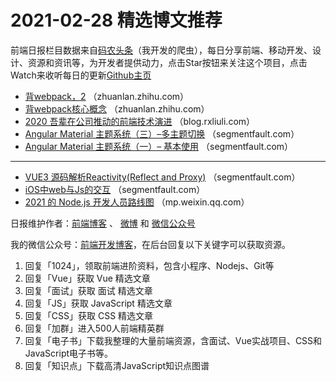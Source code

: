 # 2021-02-28 精选博文推荐

前端日报栏目数据来自[码农头条](http://hao.caibaojian.com.cn/)（我开发的爬虫），每日分享前端、移动开发、设计、资源和资讯等，为开发者提供动力，点击Star按钮来关注这个项目，点击Watch来收听每日的更新[Github主页](https://github.com/kujian/frontendDaily)
* [背webpack，2](https://zhuanlan.zhihu.com/p/353380946) （zhuanlan.zhihu.com）
* [背webpack核心概念](https://zhuanlan.zhihu.com/p/353338403) （zhuanlan.zhihu.com）
* [2020 吾辈在公司推动的前端技术演进](https://blog.rxliuli.com/p/06cb464179cf45c598208534705aae3c/) （blog.rxliuli.com）
* [Angular Material 主题系统（三）&#8211;多主题切换](https://segmentfault.com/a/1190000039297437) （segmentfault.com）
* [Angular Material 主题系统（一）&#8211; 基本使用](https://segmentfault.com/a/1190000039297377) （segmentfault.com）

***
* [VUE3 源码解析Reactivity(Reflect and Proxy)](https://segmentfault.com/a/1190000039296921) （segmentfault.com）
* [iOS中web与Js的交互](https://segmentfault.com/a/1190000039296479) （segmentfault.com）
* [2021 的 Node.js 开发人员路线图](https://mp.weixin.qq.com/s/Pt6mjx-cPJdJIYGI9Uj8Gg) （mp.weixin.qq.com）

日报维护作者：[前端博客](http://caibaojian.com.cn/) 、 [微博](http://weibo.com/kujian) 和 [微信公众号](https://open.weixin.qq.com/qr/code?username=caibaojian_com)

我的微信公众号：[前端开发博客](https://open.weixin.qq.com/qr/code?username=caibaojian_com)，在后台回复以下关键字可以获取资源。

1. 回复「1024」，领取前端进阶资料，包含小程序、Nodejs、Git等
2. 回复「Vue」获取 Vue 精选文章
3. 回复「面试」获取 面试 精选文章
4. 回复「JS」获取 JavaScript 精选文章
5. 回复「CSS」获取 CSS 精选文章
6. 回复「加群」进入500人前端精英群
7. 回复「电子书」下载我整理的大量前端资源，含面试、Vue实战项目、CSS和JavaScript电子书等。
8. 回复「知识点」下载高清JavaScript知识点图谱